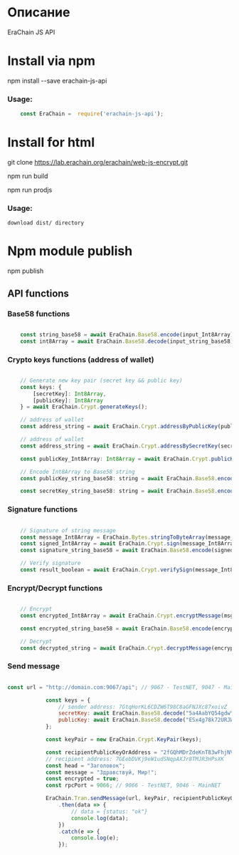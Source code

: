 
# Описание

EraChain JS API

# Install via npm

npm install --save erachain-js-api

### Usage:

```javascript
    const EraChain =  require('erachain-js-api');
```

# Install for html

git clone https://lab.erachain.org/erachain/web-js-encrypt.git

npm run build

npm run prodjs

### Usage:

    download dist/ directory

# Npm module publish

npm publish

## API functions

### Base58 functions

```javascript

    const string_base58 = await EraChain.Base58.encode(input_Int8Array);
    const int8Array = await EraChain.Base58.decode(input_string_base58);

```

### Crypto keys functions (address of wallet)

```javascript

    // Generate new key pair (secret key && public key)
    const keys: {
        [secretKey]: Int8Array,
        [publicKey]: Int8Array
    } = await EraChain.Crypt.generateKeys();

    // address of wallet
    const address_string = await EraChain.Crypt.addressByPublicKey(publicKey_Int8Array);

    // address of wallet
    const address_string = await EraChain.Crypt.addressBySecretKey(secretKey_Int8Array);

    const publicKey_Int8Array: Int8Array = await EraChain.Crypt.publicKeyBySecretKey(secretKey_Int8Array);

    // Encode Int8Array to Base58 string
    const publicKey_string_base58: string = await EraChain.Base58.encode(publicKey_Int8Array);

    const secretKey_string_base58: string = await EraChain.Base58.encode(secretKey_Int8Array);

```

### Signature functions

```javascript

    // Signature of string message
    const message_Int8Array = EraChain.Bytes.stringToByteArray(message_string);
    const signed_Int8Array = await EraChain.Crypt.sign(message_Int8Array, secretKey_Int8Array);
    const signature_string_base58 = await EraChain.Base58.encode(signed_Int8Array);

    // Verify signature
    const result_boolean = await EraChain.Crypt.verifySign(message_Int8Array,  await EraChain.Base58.decode(signature_string_base58), publicKey_Int8Array);

```

### Encrypt/Decrypt functions

```javascript

    // Encrypt
    const encrypted_Int8Array = await EraChain.Crypt.encryptMessage(msg_string, key2.publicKey_Int8Array, key1.secretKey_Int8Array);

    const encrypted_string_base58 = await EraChain.Base58.encode(encrypted_Int8Array);

    // Decrypt
    const decrypted_string = await EraChain.Crypt.decryptMessage(encrypted_string_base58, keys1.publicKey_Int8Array, keys2.secretKey_Int8Array);

```

### Send message

```javascript

const url = "http://domain.com:9067/api"; // 9067 - TestNET, 9047 - MainNET

            const keys = {
                // sender address: 7GtqHorKL6CDZW6T98C8aGFNJXc87xoivZ
                secretKey: await EraChain.Base58.decode("5a4AabYQ54gdwYq83FNng96BTzzSL6bTxALcRFe9VZboLfzaUToZFnAdMsnNKM13NJZeCMJbykfQbNT9vryyhF4R"),
                publicKey: await EraChain.Base58.decode("ESx4g78k72URJWW87M4vKbMCqQpChzLfQ5s8gJhsjB7B")
            };

            const keyPair = new EraChain.Crypt.KeyPair(keys);

            const recipientPublicKeyOrAddress = "2fGQhMDrZdeKnT83wFhjNVhJ7LrNA8faRzsfuihaN2T6";
            // recipient address: 7GEebDVKj9eW1udSNqpAXJr8TMJR3HPsXK
            const head = "Заголовок";
            const message = "Здравствуй, Мир!";
            const encrypted = true;
            const rpcPort = 9066; // 9066 - TestNET, 9046 - MainNET

            EraChain.Tran.sendMessage(url, keyPair, recipientPublicKeyOrAddress, head, message, encrypted, rpcPort)
                .then(data => {
                    // data = {status: "ok"}
                    console.log(data);
                })
                .catch(e => {
                    console.log(e);
                });

```
